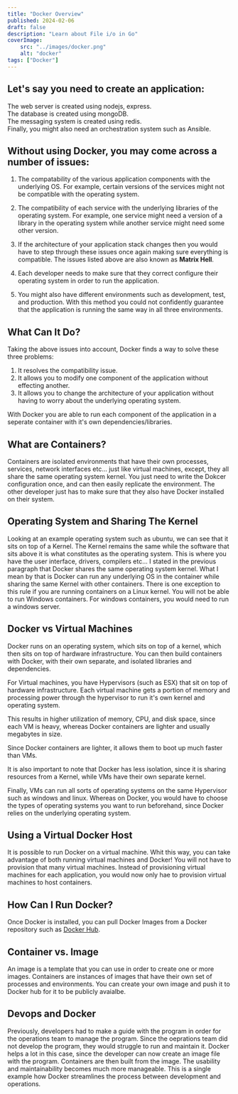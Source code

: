 ```yaml
---
title: "Docker Overview"
published: 2024-02-06
draft: false
description: "Learn about File i/o in Go"
coverImage:
    src: "../images/docker.png"
    alt: "docker"
tags: ["Docker"]
---
```

## Let's say you need to create an application:
The web server is created using nodejs, express.\
The database is created using mongoDB.\
The messaging system is created using redis.\
Finally, you might also need an orchestration system such as Ansible. 

## Without using Docker, you may come across a number of issues:

1. The compatability of the various application components with the underlying OS. For example, certain versions of the services might not be compatible with the operating system. 
2. The compatibility of each service with the underlying libraries of the operating system. For example, one service might need a version of a library in the operating system while another service might need some other version. 
3. If the architecture of your application stack changes then you would have to step through these issues once again making sure everything is compatible.
   The issues listed above are also known as **Matrix Hell**.


4. Each developer needs to make sure that they correct configure their operating system in order to run the application. 
5. You might also have different environments such as development, test, and production. With this method you could not confidently guarantee that the application is running the same way in all three environments.

## What Can It Do?

Taking the above issues into account, Docker finds a way to solve these three problems:
1. It resolves the compatibility issue.
2. It allows you to modify one component of the application without effecting another. 
3. It allows you to change the architecture of your application without having to worry about the underlying operating system. 

With Docker you are able to run each component of the application in a seperate container with it's own dependencies/libraries.

## What are Containers?

Containers are isolated environments that have their own processes, services, network interfaces etc... just like virtual machines, except, they all share the same operating system kernel. You just need to write the Dokcer configuration once, and can then easily replicate the environment. The other developer just has to make sure that they also have Docker installed on their system.

## Operating System and Sharing The Kernel
Looking at an example operating system such as ubuntu, we can see that it sits on top of a Kernel. The Kernel remains the same while the software that sits above it is what constitutes as the operating system. This is where you have the user interface, drivers, compilers etc... I stated in the previous paragraph that Docker shares the same operating system kernel. What I mean by that is Docker can run any underlying OS in the container while sharing the same Kernel with other containers. There is one exception to this rule if you are running containers on a Linux kernel. You will not be able to run Windows containers. For windows containers, you would need to run a windows server. 

## Docker vs Virtual Machines
Docker runs on an operating system, which sits on top of a kernel, which then sits on top of hardware infrastructure. You can then build containers with Docker, with their  own separate, and isolated libraries and dependencies. 

For Virtual machines, you have Hypervisors (such as ESX) that sit on top of hardware infrastructure. Each virtual machine gets a portion of memory and processing power through the hypervisor to run it's own kernel and operating system. 

This results in higher utilization of memory, CPU, and disk space, since each VM is heavy, whereas Docker containers are lighter and usually megabytes in size. 

Since Docker containers are lighter, it allows them to boot up much faster than VMs.

It is also important to note that Docker has less isolation, since it is sharing resources from a Kernel, while VMs have their own separate kernel. 

Finally, VMs can run all sorts of operating systems on the same Hypervisor such as windows and linux. Whereas on Docker, you would have to choose the types of operating systems you want to run beforehand, since Docker relies on the underlying operating system.

## Using a Virtual Docker Host
It is possible to run Docker on a virtual machine. Whit this way, you can take advantage of both running virtual machines and Docker! You will not have to provision that many virtual machines. Instead of provisioning virtual machines for each application, you would now only hae to provision virtual machines to host containers.

## How Can I Run Docker?
Once Docker is installed, you can pull Docker Images from a Docker repository such as [Docker Hub](https://hub.docker.com/).   

## Container vs. Image
An image is a template that you can use in order to create one or more images. Containers are instances of images that have their own set of processes and environments. You can create your own image and push it to Docker hub for it to be publicly avaialbe.

## Devops and Docker
Previously, developers had to make a guide with the program in order for the operations team to manage the program. Since the oeprations team did not develop the program, they would struggle to run and maintain it. Docker helps a lot in this case, since the developer can now create an image file with the program. Containers are then built from the image. The usability and maintainability becomes much more manageable. This is a single example how Docker streamlines the process between development and operations. 
